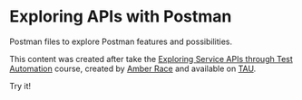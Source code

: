 # Exploring APIs with Postman
Postman files to explore Postman features and possibilities.

This content was created after take the [Exploring Service APIs through Test Automation][1] course, created by [Amber Race][2] and available on [TAU][3].

Try it!

<!-- Links list -->
[1]: https://testautomationu.applitools.com/exploring-service-apis-through-test-automation/
[2]: https://twitter.com/ambertests
[3]: https://testautomationu.applitools.com/
